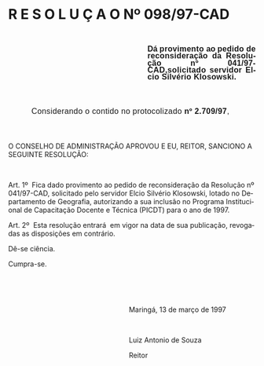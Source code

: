 <body lang=PT-BR style='tab-interval:36.0pt'>

<div class=Section1>

<p class=MsoNormal style='margin-top:9.0pt;text-align:justify;line-height:10.8pt;
mso-line-height-rule:exactly;tab-stops:109.8pt'><b style='mso-bidi-font-weight:
normal'><span style='font-size:12.0pt;mso-bidi-font-size:10.0pt;font-family:
Arial;letter-spacing:-.1pt;mso-fareast-language:EN-US'><![if !supportEmptyParas]>&nbsp;<![endif]><o:p></o:p></span></b></p>

<h1>R E S O L U Ç A O Nº 098/97-CAD</h1>

<p class=MsoNormal style='margin-top:9.0pt;text-align:justify;line-height:10.8pt;
mso-line-height-rule:exactly;tab-stops:109.8pt'><b style='mso-bidi-font-weight:
normal'><span style='font-size:12.0pt;mso-bidi-font-size:10.0pt;font-family:
Arial;letter-spacing:-.1pt;mso-fareast-language:EN-US'><![if !supportEmptyParas]>&nbsp;<![endif]><o:p></o:p></span></b></p>

<p class=MsoNormal style='margin-top:9.0pt;margin-right:0cm;margin-bottom:0cm;
margin-left:212.65pt;margin-bottom:.0001pt;text-align:justify;line-height:10.8pt;
mso-line-height-rule:exactly;tab-stops:109.8pt'><b style='mso-bidi-font-weight:
normal'><span style='font-size:12.0pt;mso-bidi-font-size:10.0pt;font-family:
Arial;letter-spacing:-.1pt;mso-fareast-language:EN-US'>Dá </span></b><b
style='mso-bidi-font-weight:normal'><span style='font-size:12.0pt;mso-bidi-font-size:
10.0pt;font-family:Arial;letter-spacing:.25pt;mso-fareast-language:EN-US'>provimento
</span></b><b style='mso-bidi-font-weight:normal'><span style='font-size:12.0pt;
mso-bidi-font-size:10.0pt;font-family:Arial;letter-spacing:-.1pt;mso-fareast-language:
EN-US'>ao </span></b><b style='mso-bidi-font-weight:normal'><span
style='font-size:12.0pt;mso-bidi-font-size:10.0pt;font-family:Arial;letter-spacing:
.2pt;mso-fareast-language:EN-US'>pedido de </span></b><b style='mso-bidi-font-weight:
normal'><span style='font-size:12.0pt;mso-bidi-font-size:10.0pt;font-family:
Arial;letter-spacing:.25pt;mso-fareast-language:EN-US'>reconsideração </span></b><b
style='mso-bidi-font-weight:normal'><span style='font-size:12.0pt;mso-bidi-font-size:
10.0pt;font-family:Arial;letter-spacing:.3pt;mso-fareast-language:EN-US'>da </span></b><b
style='mso-bidi-font-weight:normal'><span style='font-size:12.0pt;mso-bidi-font-size:
10.0pt;font-family:Arial;letter-spacing:.25pt;mso-fareast-language:EN-US'>Resolução
</span></b><b style='mso-bidi-font-weight:normal'><span style='font-size:12.0pt;
mso-bidi-font-size:10.0pt;font-family:Arial;letter-spacing:.45pt;mso-fareast-language:
EN-US'>nº </span></b><b style='mso-bidi-font-weight:normal'><span
style='font-size:12.0pt;mso-bidi-font-size:10.0pt;font-family:Arial;letter-spacing:
.3pt;mso-fareast-language:EN-US'>041/97-CAD,solicitado </span></b><b
style='mso-bidi-font-weight:normal'><span style='font-size:12.0pt;mso-bidi-font-size:
10.0pt;font-family:Arial;letter-spacing:.25pt;mso-fareast-language:EN-US'>servidor
Elcio Silvério Klosowski.<o:p></o:p></span></b></p>

<p class=MsoNormal style='margin-bottom:16.2pt'><span style='font-size:12.0pt;
mso-bidi-font-size:10.0pt;font-family:Arial;letter-spacing:.3pt;mso-fareast-language:
EN-US'><![if !supportEmptyParas]>&nbsp;<![endif]><o:p></o:p></span></p>

<p class=MsoNormal style='margin-bottom:16.2pt;text-indent:35.45pt'><span
style='font-size:12.0pt;mso-bidi-font-size:10.0pt;font-family:Arial;letter-spacing:
.3pt;mso-fareast-language:EN-US'>Considerando o contido no protocolizado </span><b
style='mso-bidi-font-weight:normal'><span style='font-size:12.0pt;mso-bidi-font-size:
10.0pt;font-family:Arial;letter-spacing:.2pt;mso-fareast-language:EN-US'>nº </span></b><b
style='mso-bidi-font-weight:normal'><span style='font-size:12.0pt;mso-bidi-font-size:
10.0pt;font-family:Arial;letter-spacing:.35pt;mso-fareast-language:EN-US'>2.709/97</span></b><span
style='font-size:12.0pt;mso-bidi-font-size:10.0pt;font-family:Arial;letter-spacing:
.35pt;mso-fareast-language:EN-US'>, <o:p></o:p></span></p>

<p class=MsoBodyTextIndent><![if !supportEmptyParas]>&nbsp;<![endif]><o:p></o:p></p>

<p class=MsoBodyTextIndent>O CONSELHO DE ADMINISTRAÇÃO APROVOU E EU, REITOR, SANCIONO
A SEGUINTE RESOLUÇÃO:</p>

<p class=MsoBodyTextIndent style='margin-bottom:0cm;margin-bottom:.0001pt'><![if !supportEmptyParas]>&nbsp;<![endif]><o:p></o:p></p>

<p class=MsoBodyTextIndent style='margin-bottom:0cm;margin-bottom:.0001pt'>Art.
1º<span style="mso-spacerun: yes">  </span><span style='font-weight:normal'>Fica
dado provimento ao pedido de reconsideração da Resolução nº 041/97-CAD,
solicitado pelo servidor</span> Elcio Silvério Klosowski, <span
style='font-weight:normal'>lotado no Departamento de Geografia, autorizando a
sua inclusão no Programa Institucional de Capacitação Docente e Técnica (PICDT)
para o ano de 1997.<o:p></o:p></span></p>

<p class=MsoBodyTextIndent style='margin-bottom:0cm;margin-bottom:.0001pt'>Art.
2º<span style="mso-spacerun: yes">  </span><span style='font-weight:normal'>Esta
resolução entrará<span style="mso-spacerun: yes">  </span>em vigor na data de
sua publicação, revogadas as disposições em contrário.<o:p></o:p></span></p>

<p class=MsoBodyTextIndent style='margin-bottom:0cm;margin-bottom:.0001pt'><span
style='font-weight:normal'>Dê-se ciência.<o:p></o:p></span></p>

<p class=MsoBodyTextIndent style='margin-bottom:0cm;margin-bottom:.0001pt'><span
style='font-weight:normal'>Cumpra-se.<o:p></o:p></span></p>

<p class=MsoBodyTextIndent><![if !supportEmptyParas]>&nbsp;<![endif]><o:p></o:p></p>

<p class=MsoBodyTextIndent><![if !supportEmptyParas]>&nbsp;<![endif]><o:p></o:p></p>

<p class=MsoBodyTextIndent style='margin-left:184.3pt;text-indent:0cm'><span
style='font-weight:normal'>Maringá, 13 de março de 1997<o:p></o:p></span></p>

<p class=MsoBodyTextIndent style='margin-left:184.3pt;text-indent:0cm'><span
style='font-weight:normal'><![if !supportEmptyParas]>&nbsp;<![endif]><o:p></o:p></span></p>

<p class=MsoBodyTextIndent style='margin-left:184.3pt;text-indent:0cm'><span
lang=ES-TRAD style='mso-ansi-language:ES-TRAD;font-weight:normal'>Luiz Antonio
de Souza<o:p></o:p></span></p>

<p class=MsoBodyTextIndent style='margin-left:184.3pt;text-indent:0cm'>Reitor</p>

<p class=MsoBodyTextIndent><![if !supportEmptyParas]>&nbsp;<![endif]><o:p></o:p></p>

<p class=MsoBodyTextIndent><span style='letter-spacing:.45pt'><![if !supportEmptyParas]>&nbsp;<![endif]><o:p></o:p></span></p>

</div>

</body>
